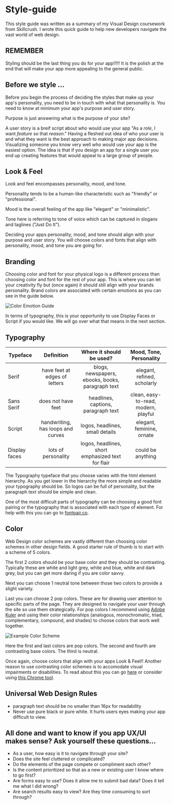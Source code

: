 # Style-guide

This style guide was written as a summary of my Visual Design coursework from Skillcrush. I wrote this quick guide to help new developers navigate the vast world of web design.

## REMEMBER

Styling should be the last thing you do for your app!!!!! It is the polish at the end that will make your app more appealing to the general public.

## Before we style ...

Before you begin the process of deciding the styles that make up your app's personality, you need to be in touch with what that personality is.  You need to know at minimum your app's purpose and user story. 

Purpose is just answering what is the purpose of your site? 

A user story is a breif script about who would use your app "As a _role_, I want _feature_ so that _reason_." Having a fleshed out idea of who your user is and what they want is the best approach to making major app decisions. Visualizing someone you know very well who would use your app is the easiest option. The idea is that if you design an app for a single user you end up creating features that would appeal to a large group of people.
 
## Look & Feel

Look and feel encompasses personality, mood, and tone. 

Personality tends to be a human-like characteristic such as "friendly" or "professional".

Mood is the overall feeling of the app like "elegant" or "minimalistic".

Tone here is referring to tone of voice which can be captured in slogans and taglines ("Just Do It"). 

Deciding your apps personality, mood, and tone should align with your purpose and user story.  You will choose colors and fonts that align with personality, mood, and tone you are going for.

## Branding

Choosing color and font for your physical logo is a different process than choosing color and font for the rest of your app. This is where you can let your creativity fly but (once again) it should still align with your brands personality. Brand colors are associated with certain emotions as you can see in the guide below. 

![Color Emotion Guide](https://cdn-images-1.medium.com/max/1600/1*4bHiw3k3BxDWpgZjITvIRQ.png "Color Emotion Guide")

In terms of typography, this is your opportunity to use Display Faces or Script if you would like. We will go over what that means in the next section.

## Typography 

| Typeface      | Definition     | Where it should be used?  | Mood, Tone, Personality
| ------------- |:-------------:|:-------------:|:-------------:|
|Serif      | have feet at edges of letters | blogs, newspapers, ebooks, books, paragraph text | elegant, refined, scholarly |
| Sans Serif    | does not have feet | headlines, captions, paragraph text | clean, easy-to-read, modern, playful |
| Script   | handwriting, has loops and curves | logos, headlines, small details | elegant, feminine, ornate |
| Display faces   | lots of personality | logos, headlines, short emphasized text for flair | could be anything |

The Typography typeface that you choose varies with the html element hierarchy. As you get lower in the hierarchy the more simple and readable your typography should be. So logos can be full of personality, but the paragraph text should be simple and clean. 

One of the most difficult parts of typography can be choosing a good font pairing or the typography that is associated with each type of element. For help with this you can go to [fontpair.co](https://fontpair.co/).

## Color

Web Design color schemes are vastly different than choosing color schemes in other design fields. A good starter rule of thumb is to start with a scheme of 5 colors. 

The first 2 colors should be your base color and they should be contrasting. Typically these are white and light grey, white and blue, white and dark grey, but you can get more daring if you are color savvy. 

Next you can choose 1 neutral tone between those two colors to provide a slight variety. 

Last you can choose 2 pop colors. These are for drawing user attention to specific parts of the page. They are designed to navigate your user through the site so use them strategically. For pop colors I recommend using [Adobe Kuler](https://color.adobe.com/create/color-wheel/?base=2&rule=Complementary&selected=0&name=My%20Color%20Theme&mode=rgb&rgbvalues=0.7,0.4776229026641497,0.16164028344175027,1,0.6282422673045402,0.09999999999999998,1,0.5869358525606003,0,0,0.4232414315308233,0.7,0,0.6046306164726047,1&swatchOrder=0,1,2,3,4) and using their color relationships (analogous, monochromatic, triad, complementary, compound, and shades) to choose colors that work well together. 

![Example Color Scheme](https://i.pinimg.com/564x/db/cb/2c/dbcb2cf72ecabc0ff22efb48490fdd2e.jpg "Example Color Scheme")

Here the first and last colors are pop colors. The second and fourth are contrasting base colors. The third is neutral.

Once again, choose colors that align with your apps Look & Feel!! Another reason to use contrasting color schemes is to accomodate visual impairments or disabilities. To read about this you can go [here](https://mashable.com/2011/04/20/design-for-visually-impaired/#E4uF_jeerPqE) or consider using [this Chrome tool](https://chrome.google.com/webstore/detail/chromelens/idikgljglpfilbhaboonnpnnincjhjkd?hl=en).


## Universal Web Design Rules

* paragraph text should be no smaller than 16px for readability
* Never use pure black or pure white.  It hurts users eyes making your app difficult to view.

## All done and want to know if you app UX/UI makes sense? Ask yourself these questions...

* As a user, how easy is it to navigate through your site?
* Does the site feel cluttered or complicated?
* Do the elements of the page compete or compliment each other?
* Is the content prioritized so that as a new or existing user I know where to go first?
* Are forms easy to use? Does it allow me to submit bad data? Does it tell me what I did wrong?
* Are search results easy to view? Are they time consuming to sort through?
